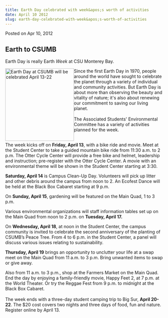 ```yaml
---
title: Earth Day celebrated with week&apos;s worth of activities
date: April 10 2012
slug: earth-day-celebrated-with-week&apos;s-worth-of-activities
---
```


 



<span class="date">Posted on Apr 10, 2012    </span>
<h2>Earth to CSUMB</h2>
<p>Earth Day is really Earth <em>Week</em> at CSU Monterey Bay.</p>
<p><img alt="Earth Day at CSUMB will be celebrated April 13-22" src="https://news.csumb.edu/sites/default/files/65/attachments/news/images/earth_day_2012.jpeg" style="float:left; width:219px; height:231px">Since the first
Earth Day in 1970, people around the world have sought to celebrate
the planet through a variety of individual and community
activities. But Earth Day is about more than observing the beauty
and vitality of nature; it&apos;s also about renewing our commitment to
saving our living planet.<br>
&#x2028;<br>
The Associated Students&apos; Environmental Committee has a variety of
activities planned for the week.</br></br></img></p>
<p>The week kicks off on <strong>Friday, April 13</strong>, with a
bike ride and movie. Meet at the Student Center to take a guided
mountain bike ride from 11:30 a.m. to 2 p.m. The Otter Cycle Center
will provide a free bike and helmet, leadership and instruction;
pre-register with the Otter Cycle Center. A movie with an
environmental theme will be shown in the Student Center starting at
3:30.</p>
<p><strong>Saturday, April 14</strong> is Campus Clean-Up Day.
Volunteers will pick up litter and other debris around the campus
from noon to 2. An Ecofest Dance will be held at the Black Box
Cabaret starting at 9 p.m.</p>
<p>On <strong>Sunday, April 15</strong>, gardening will be featured
on the Main Quad, 1 to 3 p.m.</p>
<p>Various environmental organizations will staff information
tables set up on the Main Quad from noon to 2 p.m. on
<strong>Tuesday, April 17.</strong></p>
<p>On <strong>Wednesday, April 18</strong>, at noon in the Student
Center, the campus community is invited to celebrate the second
anniversary of the planting of CSUMB&#x2019;s Peace Tree. From 4 to 6 p.m.
in the Student Center, a panel will discuss various issues relating
to sustainability.</p>
<p><strong>Thursday, April 19</strong> brings an opportunity to
unclutter your life at a swap meet on the Main Quad from 11 a.m. to
3 p.m. Bring unwanted items to swap or give away.</p>
<p>Also from 11 a.m. to 3 p.m., shop at the Farmers Market on the
Main Quad. End the day by enjoying a family-friendly movie, Happy
Feet 2, at 7 p.m. at the World Theater. Or try the Reggae Fest from
9 p.m. to midnight at the Black Box Cabaret.<br>
&#x2028;&#x2028;<br>
The week ends with a three-day student camping trip to Big Sur,
<strong>April 20-22</strong>. The $20 cost covers two nights and
three days of food, fun and nature. Register online by April
13.<br>
&#xA0;</br></br></br></p>





 
